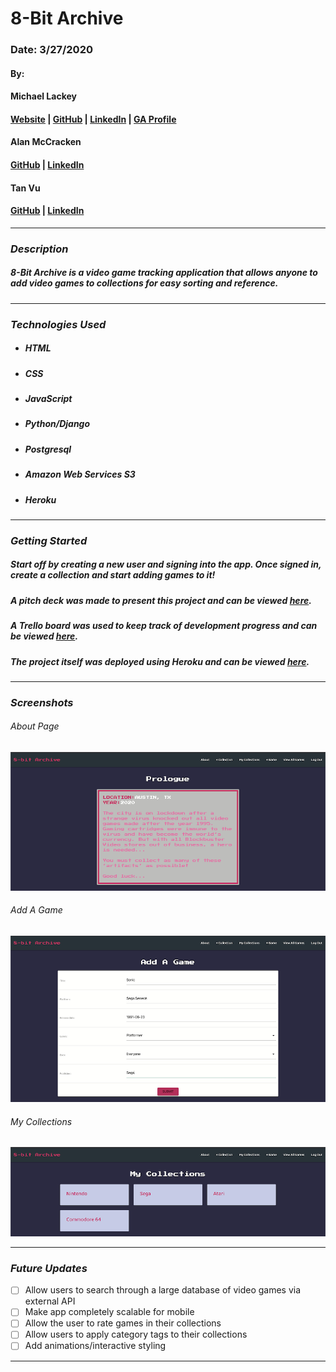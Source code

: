 # 8-Bit Archive

### Date: 3/27/2020

#### By:
#### Michael Lackey
#### [Website](https://michaellackey.com/) | [GitHub](https://github.com/mlackey9601) | [LinkedIn](https://www.linkedin.com/in/michaelglackey/) | [GA Profile](https://profiles.generalassemb.ly/michaellackey)
#### 
#### Alan McCracken
#### [GitHub](https://github.com/acmccracken) | [LinkedIn](https://www.linkedin.com/in/alancmccracken/)
#### 
#### Tan Vu
#### [GitHub](https://github.com/zeroxposur18) | [LinkedIn](https://www.linkedin.com/in/tan-m-vu/)
***

### ***Description***

##### 8-Bit Archive is a video game tracking application that allows anyone to add video games to collections for easy sorting and reference.
***

### ***Technologies Used***

* ##### HTML
* ##### CSS
* ##### JavaScript
* ##### Python/Django
* ##### Postgresql
* ##### Amazon Web Services S3
* ##### Heroku
***

### ***Getting Started***

##### Start off by creating a new user and signing into the app. Once signed in, create a collection and start adding games to it!
##### A pitch deck was made to present this project and can be viewed [here](https://docs.google.com/presentation/d/1muVt_wu6NYyIGrlFx8TLKlcdeXdpLRrIhugt0gI5g-M/edit?usp=sharing).
##### A Trello board was used to keep track of development progress and can be viewed [here](https://trello.com/b/8ada8teB/video-game-tracker).
##### The project itself was deployed using Heroku and can be viewed [here](https://eight-bit-archive.herokuapp.com/).
***

### ***Screenshots***

###### About Page
![About Page](main_app/static/images/screenshots/ss1.png)

###### Add A Game
![Add A Game](main_app/static/images/screenshots/ss2.png)

###### My Collections
![My Collections](main_app/static/images/screenshots/ss3.png)
***

### ***Future Updates***

- [ ] Allow users to search through a large database of video games via external API
- [ ] Make app completely scalable for mobile
- [ ] Allow the user to rate games in their collections
- [ ] Allow users to apply category tags to their collections
- [ ] Add animations/interactive styling
***
